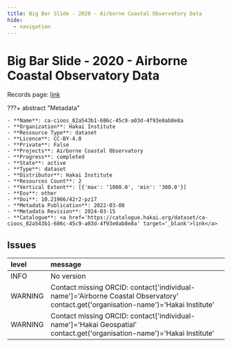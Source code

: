 ```yaml
---
title: Big Bar Slide - 2020 - Airborne Coastal Observatory Data
hide:
  - navigation
---
```


# Big Bar Slide - 2020 - Airborne Coastal Observatory Data

Records page: <a href='https://catalogue.hakai.org/dataset/ca-cioos_82a543b1-686c-45c9-a03d-4f93e0ab8e8a' target='_blank'>link</a>

???+ abstract "Metadata"

    - **Name**: ca-cioos_82a543b1-686c-45c9-a03d-4f93e0ab8e8a 
    - **Organization**: Hakai Institute 
    - **Ressource Type**: dataset 
    - **Licence**: CC-BY-4.0 
    - **Private**: False 
    - **Projects**: Airborne Coastal Observatory 
    - **Progress**: completed 
    - **State**: active 
    - **Type**: dataset 
    - **Distributor**: Hakai Institute 
    - **Resources Count**: 2 
    - **Vertical Extent**: [{'max': '1000.0', 'min': '300.0'}] 
    - **Eov**: other 
    - **Doi**: 10.21966/42r2-pz17 
    - **Metadata Publication**: 2022-03-08 
    - **Metadata Revision**: 2024-03-15 
    - **Catalogue**: <a href='https://catalogue.hakai.org/dataset/ca-cioos_82a543b1-686c-45c9-a03d-4f93e0ab8e8a' target='_blank'>link</a> 

<div id='map'></div>




## Issues
| level   | message                                                                                                                             |
|:--------|:------------------------------------------------------------------------------------------------------------------------------------|
| INFO    | No version                                                                                                                          |
| WARNING | Contact missing ORCID: contact['individual-name']='Airborne Coastal Observatory' contact.get('organisation-name')='Hakai Institute' |
| WARNING | Contact missing ORCID: contact['individual-name']='Hakai Geospatial' contact.get('organisation-name')='Hakai Institute'             |


<script>
   document.addEventListener("DOMContentLoaded", function() {
    var map = L.map('map').setView([51.505, -125.09], 5);
    L.tileLayer('https://tile.openstreetmap.org/{z}/{x}/{y}.png', {
        maxZoom: 19,
        attribution: '&copy; <a href="http://www.openstreetmap.org/copyright">OpenStreetMap</a>'
    }).addTo(map);
    var geojsonFeature = {
        "type": "Feature",
        "properties": {
            "name" : "Big Bar Slide - 2020 - Airborne Coastal Observatory Data"
        },
        "geometry": {'type': 'Polygon', 'coordinates': [[[-122.0, 51.16], [-122.1, 51.13], [-122.2, 51.24], [-122.3, 51.35], [-122.2, 51.35], [-122.1, 51.21], [-122.1, 51.21], [-122.0, 51.16]]]}
    }
    L.geoJSON(geojsonFeature).addTo(map);
   })
</script>